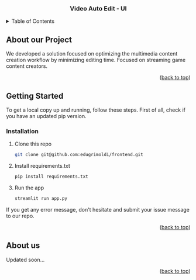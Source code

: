 <!-- PROJECT INTRO -->
<br />
<div align="center">
  <h3 align="center">Video Auto Edit - UI</h3>
</div>

<!-- TABLE OF CONTENTS -->
<details>
  <summary>Table of Contents</summary>
  <ol>
    <li>
      <a href="#about-the-project">About The Project</a>
    </li>
    <li>
      <a href="#getting-started">Getting Started</a>
      <li><a href="#installation">Installation</a></li>
    </li>
  </ol>
</details>

<!-- ABOUT THE PROJECT -->
## About our Project
We developed a solution focused on optimizing the multimedia content creation workflow by minimizing editing time. Focused on streaming game content creators.

<p align="right">(<a href="#readme-top">back to top</a>)</p>

<!-- GETTING STARTED -->
## Getting Started

To get a local copy up and running, follow these steps. First of all, check if you have an updated pip version.

### Installation

1. Clone this repo
   ```sh
   git clone git@github.com:edugrimoldi/frontend.git
   ```
2. Install requirements.txt
   ```sh
   pip install requirements.txt
   ```
3. Run the app
   ```sh
   streamlit run app.py
   ```
If you get any error message, don't hesitate and submit your issue message to our repo.

<p align="right">(<a href="#readme-top">back to top</a>)</p>


<!-- OUR TEAM -->
## About us

Updated soon...

<p align="right">(<a href="#readme-top">back to top</a>)</p>